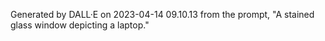 Generated by DALL·E on 2023-04-14 09.10.13 from the prompt, "A stained glass window depicting a laptop."